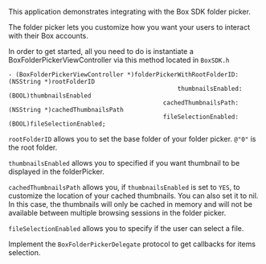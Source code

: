 This application demonstrates integrating with the Box SDK folder picker.

The folder picker lets you customize how you want your users to interact with their Box accounts.

In order to get started, all you need to do is instantiate a BoxFolderPickerViewController via this method located in `BoxSDK.h`

```objc
- (BoxFolderPickerViewController *)folderPickerWithRootFolderID:(NSString *)rootFolderID 
                                               thumbnailsEnabled:(BOOL)thumbnailsEnabled 
                                           cachedThumbnailsPath:(NSString *)cachedThumbnailsPath
                                           fileSelectionEnabled:(BOOL)fileSelectionEnabled;
```

`rootFolderID` allows you to set the base folder of your folder picker. `@"0"` is the root folder.

`thumbnailsEnabled` allows you to specified if you want thumbnail to be displayed in the folderPicker.

`cachedThumbnailsPath` allows you, if `thumbnailsEnabled` is set to `YES`, to customize the location of your cached thumbnails. You can also set it to nil. In this case, the thumbnails will only be cached in memory and will not be available between multiple browsing sessions in the folder picker.

`fileSelectionEnabled` allows you to specify if the user can select a file.

Implement the `BoxFolderPickerDelegate` protocol to get callbacks for items selection.